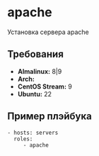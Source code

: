 apache
=========

Установка сервера apache

Требования
------------

- **Almalinux:** 8|9
- **Arch:**
- **CentOS Stream:** 9
- **Ubuntu:** 22

Пример плэйбука
----------------

    - hosts: servers
      roles:
         - apache
